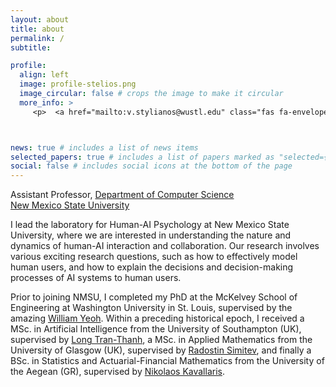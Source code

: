 ```yaml
---
layout: about
title: about
permalink: /
subtitle:

profile:
  align: left
  image: profile-stelios.png
  image_circular: false # crops the image to make it circular
  more_info: >
     <p>  <a href="mailto:v.stylianos@wustl.edu" class="fas fa-envelope"> <a/>  <a href="https://scholar.google.com/citations?user=nL7mNGQAAAAJ&hl=en"  class="fa fa-graduation-cap" target="_blank"> <a/> </p>



news: true # includes a list of news items
selected_papers: true # includes a list of papers marked as "selected={true}"
social: false # includes social icons at the bottom of the page
---
```


Assistant Professor, [Department of Computer Science](https://computerscience.nmsu.edu/)
<br>
[New Mexico State University](nmsu.edu)


I lead the laboratory for Human-AI Psychology at New Mexico State University, where we are interested in understanding the nature and dynamics of human-AI interaction and collaboration. Our research involves various exciting research questions, such as how to effectively model human users, and how to explain the decisions and decision-making processes of AI systems to human users.

Prior to joining NMSU, I completed my PhD at the McKelvey School of Engineering at Washington University in St. Louis, supervised by the amazing [William Yeoh](https://yeoh-lab.wustl.edu/). Within a preceding historical epoch, I received a MSc. in Artificial Intelligence from the University of Southampton (UK), supervised by [Long Tran-Thanh](https://human-agentlearning.github.io/HAL-LAB.html), a MSc. in Applied Mathematics from the University of Glasgow (UK), supervised by [Radostin Simitev](https://www.maths.gla.ac.uk/~rs/), and finally a BSc. in Statistics and Actuarial-Financial Mathematics from the University of the Aegean (GR), supervised by [Nikolaos Kavallaris](https://www.kau.se/forskare/nikos-kavallaris).

